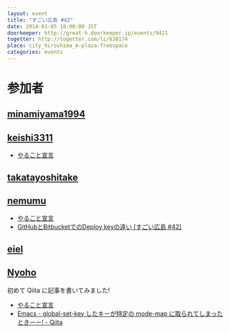```yaml
---
layout: event
title: "すごい広島 #42"
date: 2014-03-05 18:00:00 JST
doorkeeper: http://great-h.doorkeeper.jp/events/9421
togetter: http://togetter.com/li/638174
place: city_hiroshima_m-plaza-freespace
categories: events
---
```


# 参加者


## [minamiyama1994](https://github.com/minamiyama1994)


## [keishi3311](https://github.com/keishi3311)

* [やること宣言](https://github.com/great-h/great-h.github.io/issues/722)


## [takatayoshitake](http://twitter.com/takatayoshitake)


## [nemumu](https://github.com/nemumu)

* [やること宣言](https://github.com/great-h/great-h.github.io/issues/726)
* [GitHubとBitbucketでのDeploy keyの違い [すごい広島 #42]](http://nemumu.hateblo.jp/entry/2014/03/12/184610)


## [eiel](http://eiel.info/)


## [Nyoho](http://nyoho.jp/)

初めて Qiita に記事を書いてみました!

* [やること宣言](https://github.com/great-h/great-h.github.io/issues/731)
* [Emacs - global-set-key したキーが特定の mode-map に取られてしまったときーー! - Qiita](http://qiita.com/NeXTSTEP2OSX/items/ad3f2cef84f88690ddb1)
